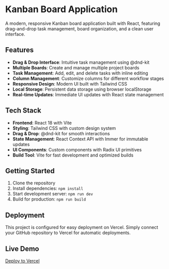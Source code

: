 # Kanban Board Application

A modern, responsive Kanban board application built with React, featuring drag-and-drop task management, board organization, and a clean user interface.

## Features

- **Drag & Drop Interface**: Intuitive task management using @dnd-kit
- **Multiple Boards**: Create and manage multiple project boards
- **Task Management**: Add, edit, and delete tasks with inline editing
- **Column Management**: Customize columns for different workflow stages
- **Responsive Design**: Modern UI built with Tailwind CSS
- **Local Storage**: Persistent data storage using browser localStorage
- **Real-time Updates**: Immediate UI updates with React state management

## Tech Stack

- **Frontend**: React 18 with Vite
- **Styling**: Tailwind CSS with custom design system
- **Drag & Drop**: @dnd-kit for smooth interactions
- **State Management**: React Context API with Immer for immutable updates
- **UI Components**: Custom components with Radix UI primitives
- **Build Tool**: Vite for fast development and optimized builds

## Getting Started

1. Clone the repository
2. Install dependencies: `npm install`
3. Start development server: `npm run dev`
4. Build for production: `npm run build`

## Deployment

This project is configured for easy deployment on Vercel. Simply connect your GitHub repository to Vercel for automatic deployments.

## Live Demo

[Deploy to Vercel](https://vercel.com/new)
